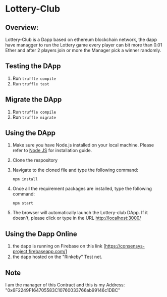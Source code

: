 # Lottery-Club

## Overview:
Lottery-Club is a Dapp based on ethereum blockchain network, the dapp have managger to run the Lottery game every player can bit more than 0.01 Ether and after 2 players join or more the Manager pick a winner randomly.

## Testing the DApp
1. Run `truffle compile`
2. Run `truffle test`

## Migrate the DApp
1. Run `truffle compile`
2. Run `truffle migrate`


## Using the DApp
1. Make sure you have Node.js installed on your local machine. Please refer to [Node JS](https://nodejs.org/en/) for installation guide.
2. Clone the respository
3. Navigate to the cloned file and type the following command:

	`npm install`

4. Once all the requirement packages are installed, type the following command:

	`npm start`

5. The browser will automatically launch the Lottery-club DApp. If it doesn't, please click or type in the URL [http://localhost:3000/](http://localhost:3000/)

## Using the Dapp Online 
1. the dapp is running on Firebase on this link [https://consensys-project.firebaseapp.com/]
2. the dapp hosted on the "Rinkeby" Test net.

## Note
I am the manager of this Contract and this is my Address: "0x6F2249F164705583C10760033766ab99146c1DBC"
